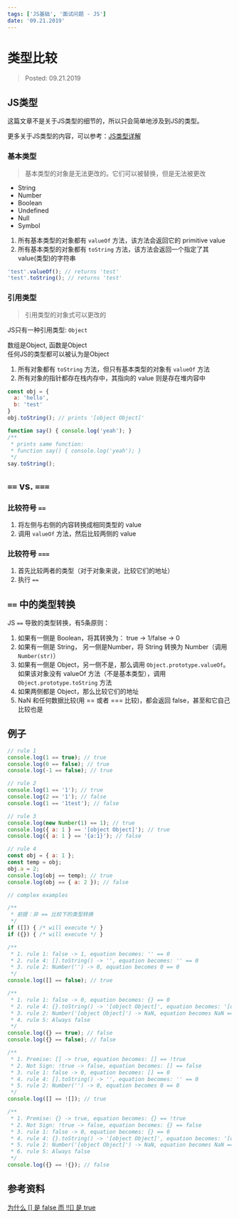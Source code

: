 ```yaml
---
tags: ['JS基础', '面试问题 - JS']
date: '09.21.2019'
---
```


# 类型比较

> Posted: 09.21.2019

<Tag />

## JS类型

这篇文章不是关于JS类型的细节的，所以只会简单地涉及到JS的类型。 

更多关于JS类型的内容，可以参考：[JS类型详解](/js-basics/moreTypes.md)


### 基本类型

> 基本类型的对象是无法更改的。它们可以被替换，但是无法被更改

- String
- Number
- Boolean
- Undefined
- Null
- Symbol

1. 所有基本类型的对象都有 `valueOf` 方法，该方法会返回它的 primitive value
2. 所有基本类型的对象都有 `toString` 方法，该方法会返回一个指定了其 value(类型)的字符串

```javascript
'test'.valueOf(); // returns 'test'
'test'.toString(); // returns 'test'
```

### 引用类型

> 引用类型的对象式可以更改的

JS只有一种引用类型: `Object`

数组是Object, 函数是Object  
任何JS的类型都可以被认为是Object

1. 所有对象都有 `toString` 方法，但只有基本类型的对象有 `valueOf` 方法
2. 所有对象的指针都存在栈内存中，其指向的 value 则是存在堆内容中

```javascript
const obj = {
  a: 'hello',
  b: 'test'
}
obj.toString(); // prints '[object Object]'
```

```javascript
function say() { console.log('yeah'); }
/**
 * prints same function: 
 * function say() { console.log('yeah'); }
 */
say.toString();
```

## `==` vs. `===`

### 比较符号 `==`

1. 将左侧与右侧的内容转换成相同类型的 value
2. 调用 `valueOf` 方法，然后比较两侧的 value

### 比较符号 `===`

1. 首先比较两者的类型（对于对象来说，比较它们的地址）
2. 执行 `==`

## `==` 中的类型转换

JS `==` 导致的类型转换，有5条原则：

1. 如果有一侧是 Boolean，将其转换为： true -> 1/false -> 0
2. 如果有一侧是 String， 另一侧是Number，将 String 转换为 Number（调用 `Number(str)`）
3. 如果有一侧是 Object，另一侧不是，那么调用 `Object.prototype.valueOf`。如果该对象没有 valueOf 方法（不是基本类型），调用 `Object.prototype.toString` 方法
4. 如果两侧都是 Object，那么比较它们的地址
5. NaN 和任何数据比较(用 == 或者 === 比较)，都会返回 false，甚至和它自己比较也是

## 例子

```javascript
// rule 1
console.log(1 == true); // true
console.log(0 == false); // true
console.log(-1 == false); // true
```

```javascript
// rule 2
console.log(1 == '1'); // true
console.log(2 == '1'); // false
console.log(1 == '1test'); // false
```

```javascript
// rule 3
console.log(new Number(1) == 1); // true
console.log({ a: 1 } == '[object Object]'); // true
console.log({ a: 1 } == '{a:1}'); // false
```

```javascript
// rule 4
const obj = { a: 1 };
const temp = obj;
obj.a = 2;
console.log(obj == temp); // true
console.log(obj == { a: 2 }); // false
```

```javascript
// complex examples

/**
 * 前提：非 == 比较下的类型转换
 */
if ([]) { /* will execute */ } 
if ({}) { /* will execute */ } 

/**
 * 1. rule 1: false -> 1, equation becomes: '' == 0
 * 2. rule 4: [].toString() -> '', equation becomes: '' == 0
 * 3. rule 2: Number('') -> 0, equation becomes 0 == 0
 */
console.log([] == false); // true

/**
 * 1. rule 1: false -> 0, equation becomes: {} == 0
 * 2. rule 4: {}.toString() -> '[object Object]', equation becomes: '[object Object]' == 0
 * 3. rule 2: Number('[object Object]') -> NaN, equation becomes NaN == 0
 * 4. rule 5: Always false
 */
console.log({} == true); // false
console.log({} == false); // false

/**
 * 1. Premise: [] -> true, equation becomes: [] == !true
 * 2. Not Sign: !true -> false, equation becomes: [] == false
 * 3. rule 1: false -> 0, equation becomes: [] == 0
 * 4. rule 4: [].toString() -> '', equation becomes: '' == 0
 * 5. rule 2: Number('') -> 0, equation becomes 0 == 0
 */
console.log([] == ![]); // true

/**
 * 1. Premise: {} -> true, equation becomes: {} == !true
 * 2. Not Sign: !true -> false, equation becomes: {} == false
 * 3. rule 1: false -> 0, equation becomes: {} == 0
 * 4. rule 4: {}.toString() -> '[object Object]', equation becomes: '[object Object]' == 0
 * 5. rule 2: Number('[object Object]') -> NaN, equation becomes NaN == 0
 * 6. rule 5: Always false
 */
console.log({} == !{}); // false
```

## 参考资料

[为什么 \[\] 是 false 而 !!\[\] 是 true](https://www.h5jun.com/post/why-false-why-true.html)

<Disqus />